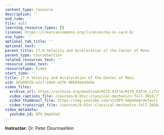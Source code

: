 ```yaml
---
content_type: resource
description: ''
end_time: ''
file: null
learning_resource_types: []
license: https://creativecommons.org/licenses/by-nc-sa/4.0/
ocw_type: ''
optional_tab_title: ''
optional_text: ''
parent_title: 17.6 Velocity and Acceleration of the Center of Mass
parent_type: CourseSection
related_resources_text: ''
resource_index_text: ''
resourcetype: Video
start_time: ''
title: 17.6 Velocity and Acceleration of the Center of Mass
uid: bda4053b-e2cf-ede6-a2f6-98bd4ea43a6e
video_files:
  archive_url: https://archive.org/download/MIT8.01F16/MIT8_01F16_L17v05_360p.mp4
  video_captions_file: /courses/8-01sc-classical-mechanics-fall-2016/772ec9ae91d65f5baccd7f3d9070ac24_QPV-DmpGXeQ.vtt
  video_thumbnail_file: https://img.youtube.com/vi/QPV-DmpGXeQ/default.jpg
  video_transcript_file: /courses/8-01sc-classical-mechanics-fall-2016/c4bd2f0aabae1b76cf989439899af0e9_QPV-DmpGXeQ.pdf
video_metadata:
  youtube_id: QPV-DmpGXeQ
---
```


**Instructor:** Dr. Peter Dourmashkin

